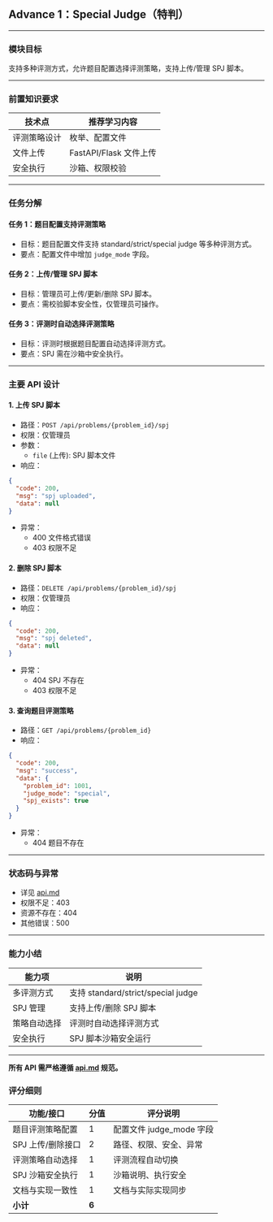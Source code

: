 ## Advance 1：Special Judge（特判）

---

### 模块目标

支持多种评测方式，允许题目配置选择评测策略，支持上传/管理 SPJ 脚本。

---

### 前置知识要求

| 技术点         | 推荐学习内容           |
| -------------- | ---------------------- |
| 评测策略设计   | 枚举、配置文件         |
| 文件上传       | FastAPI/Flask 文件上传 |
| 安全执行       | 沙箱、权限校验         |

---

### 任务分解

#### 任务 1：题目配置支持评测策略
- 目标：题目配置文件支持 standard/strict/special judge 等多种评测方式。
- 要点：配置文件中增加 `judge_mode` 字段。

#### 任务 2：上传/管理 SPJ 脚本
- 目标：管理员可上传/更新/删除 SPJ 脚本。
- 要点：需校验脚本安全性，仅管理员可操作。

#### 任务 3：评测时自动选择评测策略
- 目标：评测时根据题目配置自动选择评测方式。
- 要点：SPJ 需在沙箱中安全执行。

---

### 主要 API 设计

#### 1. 上传 SPJ 脚本
- 路径：`POST /api/problems/{problem_id}/spj`
- 权限：仅管理员
- 参数：
  - `file` (上传): SPJ 脚本文件
- 响应：
```json
{
  "code": 200,
  "msg": "spj uploaded",
  "data": null
}
```
- 异常：
  - 400 文件格式错误
  - 403 权限不足

#### 2. 删除 SPJ 脚本
- 路径：`DELETE /api/problems/{problem_id}/spj`
- 权限：仅管理员
- 响应：
```json
{
  "code": 200,
  "msg": "spj deleted",
  "data": null
}
```
- 异常：
  - 404 SPJ 不存在
  - 403 权限不足

#### 3. 查询题目评测策略
- 路径：`GET /api/problems/{problem_id}`
- 响应：
```json
{
  "code": 200,
  "msg": "success",
  "data": {
    "problem_id": 1001,
    "judge_mode": "special",
    "spj_exists": true
  }
}
```
- 异常：
  - 404 题目不存在

---

### 状态码与异常
- 详见 [api.md](../api.md)
- 权限不足：403
- 资源不存在：404
- 其他错误：500

---

### 能力小结

| 能力项         | 说明                       |
| -------------- | -------------------------- |
| 多评测方式     | 支持 standard/strict/special judge |
| SPJ 管理       | 支持上传/删除 SPJ 脚本     |
| 策略自动选择   | 评测时自动选择评测方式     |
| 安全执行       | SPJ 脚本沙箱安全运行       |

---

**所有 API 需严格遵循 [api.md](../api.md) 规范。**

### 评分细则

| 功能/接口                | 分值 | 评分说明                         |
|--------------------------|------|----------------------------------|
| 题目评测策略配置         | 1    | 配置文件 judge_mode 字段           |
| SPJ 上传/删除接口        | 2    | 路径、权限、安全、异常            |
| 评测策略自动选择         | 1    | 评测流程自动切换                  |
| SPJ 沙箱安全执行         | 1    | 沙箱说明、执行安全                |
| 文档与实现一致性         | 1    | 文档与实际实现同步                |
| **小计**                 | **6**|                                  | 